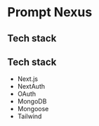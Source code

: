 # Prompt Nexus


## Tech stack

## Tech stack

- Next.js
- NextAuth
- OAuth
- MongoDB
- Mongoose
- Tailwind
